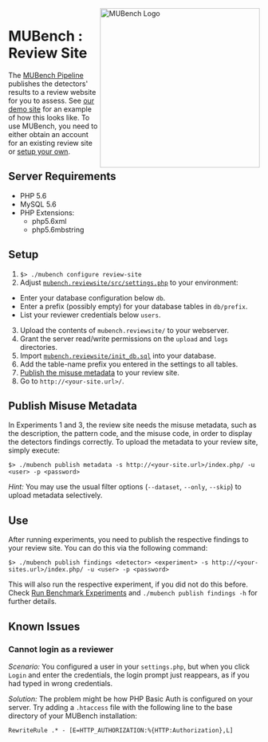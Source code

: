 <img align="right" width="320" height="320" alt="MUBench Logo" src="https://raw.githubusercontent.com/stg-tud/MUBench/master/meta/logo.png" />

# MUBench : Review Site

The [MUBench Pipeline](../mubench.pipeline) publishes the detectors' results to a review website for you to assess. See [our demo site](http://mubench2.svamann.de/site/) for an example of how this looks like. To use MUBench, you need to either obtain an account for an existing review site or [setup your own](#setup).

## Server Requirements

* PHP 5.6
* MySQL 5.6
* PHP Extensions:
  * php5.6xml
  * php5.6mbstring

## Setup

1. `$> ./mubench configure review-site`
2. Adjust [`mubench.reviewsite/src/settings.php`](src/settings.php) to your environment:
  - Enter your database configuration below `db`.
  - Enter a prefix (possibly empty) for your database tables in `db/prefix`.
  - List your reviewer credentials below `users`.
3. Upload the contents of `mubench.reviewsite/` to your webserver.
4. Grant the server read/write permissions on the `upload` and `logs` directories.
5. Import [`mubench.reviewsite/init_db.sql`](https://github.com/stg-tud/MUBench/blob/master/mubench.reviewsite/init_db.sql) into your database.
6. Add the table-name prefix you entered in the settings to all tables.
7. [Publish the misuse metadata](#publish-misuse-metadata) to your review site.
8. Go to `http://<your-site.url>/`.

## Publish Misuse Metadata

In Experiments 1 and 3, the review site needs the misuse metadata, such as the description, the pattern code, and the misuse code, in order to display the detectors findings correctly. To upload the metadata to your review site, simply execute:

`$> ./mubench publish metadata -s http://<your-site.url>/index.php/ -u <user> -p <password>`

*Hint:* You may use the usual filter options (`--dataset`, `--only`, `--skip`) to upload metadata selectively.

## Use

After running experiments, you need to publish the respective findings to your review site. You can do this via the following command:

`$> ./mubench publish findings <detector> <experiment> -s http://<your-sites.url>/index.php/ -u <user> -p <password>`

This will also run the respective experiment, if you did not do this before. Check [Run Benchmark Experiments](../mubench.pipeline/) and `./mubench publish findings -h` for further details.

## Known Issues

### Cannot login as a reviewer

*Scenario:* You configured a user in your `settings.php`, but when you click `Login` and enter the credentials, the login prompt just reappears, as if you had typed in wrong credentials.

*Solution:* The problem might be how PHP Basic Auth is configured on your server. Try adding a `.htaccess` file with the following line to the base directory of your MUBench installation:

```
RewriteRule .* - [E=HTTP_AUTHORIZATION:%{HTTP:Authorization},L]
```
